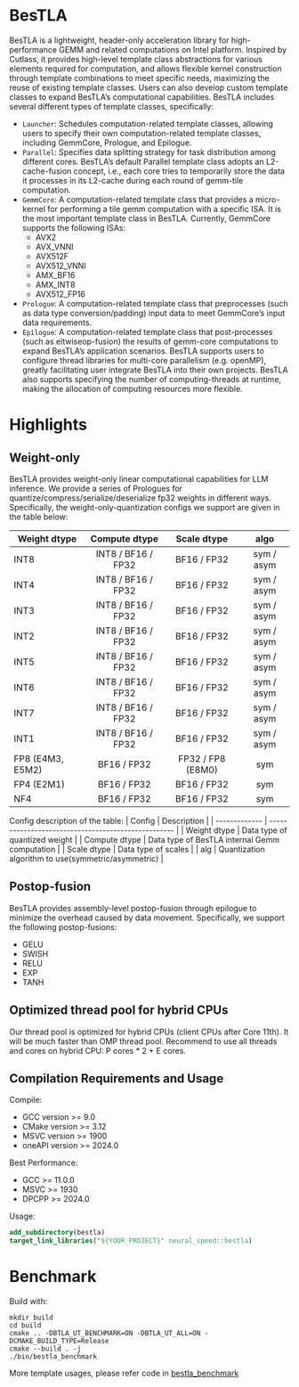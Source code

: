 # BesTLA
BesTLA is a lightweight, header-only acceleration library for high-performance GEMM and related computations on Intel platform. Inspired by Cutlass, it provides high-level template class abstractions for various elements required for computation, and allows flexible kernel construction through template combinations to meet specific needs, maximizing the reuse of existing template classes. Users can also develop custom template classes to expand BesTLA’s computational capabilities. BesTLA includes several different types of template classes, specifically:

- `Launcher`: Schedules computation-related template classes, allowing users to specify their own computation-related template classes, including GemmCore, Prologue, and Epilogue.
- `Parallel`: Specifies data splitting strategy for task distribution among different cores. BesTLA’s default Parallel template class adopts an L2-cache-fusion concept, i.e., each core tries to temporarily store the data it processes in its L2-cache during each round of gemm-tile computation.
- `GemmCore`: A computation-related template class that provides a micro-kernel for performing a tile gemm computation with a specific ISA. It is the most important template class in BesTLA. Currently, GemmCore supports the following ISAs:
   - AVX2
   - AVX_VNNI
   - AVX512F
   - AVX512_VNNI
   - AMX_BF16
   - AMX_INT8
   - AVX512_FP16
- `Prologue`: A computation-related template class that preprocesses (such as data type conversion/padding) input data to meet GemmCore’s input data requirements.
- `Epilogue`: A computation-related template class that post-processes (such as eltwiseop-fusion) the results of gemm-core computations to expand BesTLA’s application scenarios.
BesTLA supports users to configure thread libraries for multi-core parallelism (e.g. openMP), greatly facilitating user integrate BesTLA into their own projects. BesTLA also supports specifying the number of computing-threads at runtime, making the allocation of computing resources more flexible.

# Highlights 
## Weight-only 
BesTLA provides weight-only linear computational capabilities for LLM inference. We provide a series of Prologues for quantize/compress/serialize/deserialize fp32 weights in different ways. Specifically, the weight-only-quantization configs we support are given in the table below: 

| Weight dtype           |   Compute dtype    |    Scale dtype    |    algo    |
| ---------------------- | :----------------: | :---------------: | :--------: |
| INT8                   | INT8 / BF16 / FP32 |    BF16 / FP32    | sym / asym |
| INT4                   | INT8 / BF16 / FP32 |    BF16 / FP32    | sym / asym |
| INT3                   | INT8 / BF16 / FP32 |    BF16 / FP32    | sym / asym |
| INT2                   | INT8 / BF16 / FP32 |    BF16 / FP32    | sym / asym |
| INT5                   | INT8 / BF16 / FP32 |    BF16 / FP32    | sym / asym |
| INT6                   | INT8 / BF16 / FP32 |    BF16 / FP32    | sym / asym |
| INT7                   | INT8 / BF16 / FP32 |    BF16 / FP32    | sym / asym |
| INT1                   | INT8 / BF16 / FP32 |    BF16 / FP32    | sym / asym |
| FP8 (E4M3, E5M2)       |    BF16 / FP32     | FP32 / FP8 (E8M0) |    sym     |
| FP4 (E2M1)             |    BF16 / FP32     |    BF16 / FP32    |    sym     |
| NF4                    |    BF16 / FP32     |    BF16 / FP32    |    sym     |

Config description of the table:
| Config        | Description                                         |
| ------------- | --------------------------------------------------- |
| Weight dtype  | Data type of quantized weight                       |
| Compute dtype | Data type of BesTLA internal Gemm computation       |
| Scale dtype   | Data type of scales                                 |
| alg           | Quantization algorithm to use(symmetric/asymmetric) |


## Postop-fusion 
BesTLA provides assembly-level postop-fusion through epilogue to minimize the overhead caused by data movement. Specifically, we support the following postop-fusions:

- GELU
- SWISH
- RELU
- EXP
- TANH

## Optimized thread pool for hybrid CPUs
Our thread pool is optimized for hybrid CPUs (client CPUs after Core 11th). It will be much faster than OMP thread pool.
Recommend to use all threads and cores on hybrid CPU: P cores * 2 + E cores.

## Compilation Requirements and Usage
Compile: 

- GCC version >= 9.0
- CMake version >= 3.12
- MSVC version >= 1900
- oneAPI version >= 2024.0

Best Performance:

- GCC >= 11.0.0
- MSVC >= 1930
- DPCPP >= 2024.0


Usage:
```cmake
add_subdirectory(bestla)
target_link_libraries("${YOUR_PROJECT}" neural_speed::bestla)
```

# Benchmark
Build with:
```shell
mkdir build
cd build
cmake .. -DBTLA_UT_BENCHMARK=ON -DBTLA_UT_ALL=ON -DCMAKE_BUILD_TYPE=Release
cmake --build . -j
./bin/bestla_benchmark
```

More template usages, please refer code in [bestla_benchmark](bestla/ut/bestla_benchmark.cpp)

